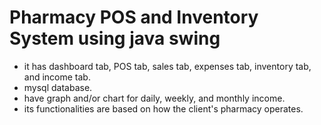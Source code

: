 # Pharmacy POS and Inventory System using java swing

- it has dashboard tab, POS tab, sales tab, expenses tab, inventory tab, and income tab.
- mysql database.
- have graph and/or chart for daily, weekly, and monthly income.
- its functionalities are based on how the client's pharmacy operates.
